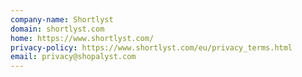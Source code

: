 ```yaml
---
company-name: Shortlyst
domain: shortlyst.com
home: https://www.shortlyst.com/
privacy-policy: https://www.shortlyst.com/eu/privacy_terms.html
email: privacy@shopalyst.com
---
```




